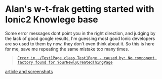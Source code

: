 # Alan's w-t-frak getting started with Ionic2 Knowlege base

Some error messages dont point you in the right direction, and judging by the lack of good google results, I'm guessing most good Ionic developers are so used to them by now, they don't even think about it. So this is here for me, save me repeating the same mistake too many times.

> [`Error in ./Test1Page class Test1Page - caused by: No component factory found for YourNewlyCreatedThingPage`](knowledge-base/no-component-factory-found-for-page.md) <br/>

[article and screenshots](knowledge-base/no-component-factory-found-for-page.md)

